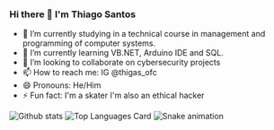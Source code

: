 ### Hi there 👋 I'm Thiago Santos 

- 🔭 I’m currently studying in a technical course in management and programming of computer systems. 
- 🌱 I’m currently learning VB.NET, Arduino IDE and SQL.
- 👯 I’m looking to collaborate on cybersecurity projects
- 📫 How to reach me: IG @thigas_ofc 
- 😄 Pronouns: He/Him
- ⚡ Fun fact: I'm a skater I'm also an ethical hacker


![Github stats](https://github-readme-stats.vercel.app/api?username=ThiagoShow&theme=highcontrast&show_icons=true&count_private=true)
![Top Languages Card](https://github-readme-stats.vercel.app/api/top-langs/?username=ThiagoShow)
![Snake animation](https://github.com//ThiagoShow/blob/output/github-contribution-grid-snake.svg)
